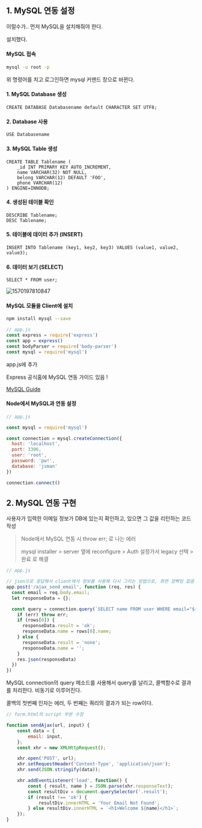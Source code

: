 ## 1. MySQL 연동 설정

이럴수가.. 먼저 MySQL을 설치해줘야 한다.

설치했다.

#### MySQL 접속

```bash
mysql -u root -p
```

위 명령어를 치고 로그인하면 mysql 커맨드 창으로 바뀐다.

#### 1. MySQL Database 생성

```mysql
CREATE DATABASE Databasename default CHARACTER SET UTF8; 
```

#### 2. Database 사용

```mysql
USE Databasename
```

#### 3. MySQL Table 생성

```mysql
CREATE TABLE Tablename ( 
    _id INT PRIMARY KEY AUTO_INCREMENT,
    name VARCHAR(32) NOT NULL,
    belong VARCHAR(12) DEFAULT 'FOO',
    phone VARCHAR(12) 
) ENGINE=INNODB; 
```

#### 4. 생성된 테이블 확인

```mysql
DESCRIBE Tablename;
DESC Tablename;
```

#### 5. 테이블에 데이터 추가 (INSERT)

```mysql
INSERT INTO Tablename (key1, key2, key3) VALUES (value1, value2, value3);
```

#### 6. 데이터 보기 (SELECT)

```mysql
SELECT * FROM user;
```

![1570197810847](C:\Users\subin\AppData\Roaming\Typora\typora-user-images\1570197810847.png)



#### MySQL 모듈을 Client에 설치

```bash
npm install mysql --save
```

```javascript
// app.js
const express = require('express')
const app = express()
const bodyParser = require('body-parser')
const mysql = require('mysql')
```

app.js에 추가

Express 공식홈에 MySQL 연동 가이드 있음 !

[MySQL Guide](http://expressjs.com/ko/guide/database-integration.html#mysql)

#### Node에서 MySQL과 연동 설정

```javascript
// app.js

const mysql = require('mysql')

const connection = mysql.createConnection({
  host: 'localhost',
  port: 3306,
  user: 'root',
  password: 'pw!',
  database: 'jsman'
})

connection.connect()
```



## 2. MySQL 연동 구현

사용자가 입력한 이메일 정보가 DB에 있는지 확인하고, 있으면 그 값을 리턴하는 코드 작성

> Node에서 MySQL 연동 시 throw err; 로 나는 에러
>
> mysql installer > server 옆에 reconfigure > Auth 설정가서 legacy 선택 > 완료 로 해결

```javascript
// app.js

// json으로 응답해서 client에서 정보를 사용해 다시 그리는 방법으로, 화면 깜빡임 없음
app.post('/ajax_send_email', function (req, res) {
  const email = req.body.email;
  let responseData = {};

  const query = connection.query(`SELECT name FROM user WHERE email="${email}"`, function (err, rows) {
    if (err) throw err;
    if (rows[0]) {
      responseData.result = 'ok';
      responseData.name = rows[0].name;
    } else {
      responseData.result = 'none';
      responseData.name = '';
    }
    res.json(responseData)
  })
})
```

MySQL connection의 query 메소드를 사용해서 query를 날리고, 콜백함수로 결과를 처리한다. 비동기로 이루어진다.

콜백의 첫번째 인자는 에러, 두 번째는 쿼리의 결과가 되는 row이다.

```javascript
// form.html의 script 부분 수정

function sendAjax(url, input) {
    const data = {
        email: input,
    };
    const xhr = new XMLHttpRequest();

    xhr.open('POST', url);
    xhr.setRequestHeader('Content-Type', 'application/json');
    xhr.send(JSON.stringify(data));

    xhr.addEventListener('load', function() {
        const { result, name } = JSON.parse(xhr.responseText);
        const resultDiv = document.querySelector('.result');
        if (result !== 'ok') {
            resultDiv.innerHTML = 'Your Email Not Found';
        } else resultDiv.innerHTML = `<h1>Welcome ${name}</h1>`;
    });
}
```


